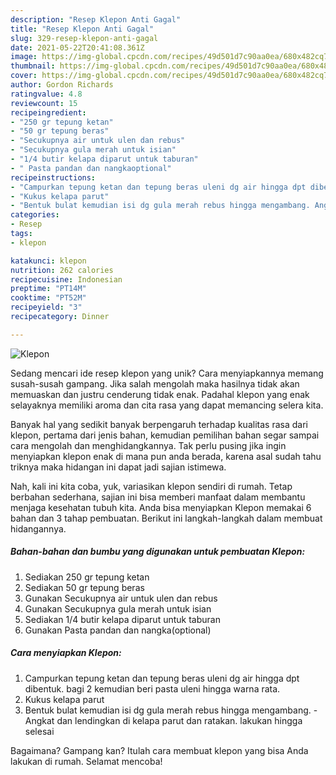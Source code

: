 ```yaml
---
description: "Resep Klepon Anti Gagal"
title: "Resep Klepon Anti Gagal"
slug: 329-resep-klepon-anti-gagal
date: 2021-05-22T20:41:08.361Z
image: https://img-global.cpcdn.com/recipes/49d501d7c90aa0ea/680x482cq70/klepon-foto-resep-utama.jpg
thumbnail: https://img-global.cpcdn.com/recipes/49d501d7c90aa0ea/680x482cq70/klepon-foto-resep-utama.jpg
cover: https://img-global.cpcdn.com/recipes/49d501d7c90aa0ea/680x482cq70/klepon-foto-resep-utama.jpg
author: Gordon Richards
ratingvalue: 4.8
reviewcount: 15
recipeingredient:
- "250 gr tepung ketan"
- "50 gr tepung beras"
- "Secukupnya air untuk ulen dan rebus"
- "Secukupnya gula merah untuk isian"
- "1/4 butir kelapa diparut untuk taburan"
- " Pasta pandan dan nangkaoptional"
recipeinstructions:
- "Campurkan tepung ketan dan tepung beras uleni dg air hingga dpt dibentuk. bagi 2 kemudian beri pasta uleni hingga warna rata."
- "Kukus kelapa parut"
- "Bentuk bulat kemudian isi dg gula merah rebus hingga mengambang. Angkat dan lendingkan di kelapa parut dan ratakan. lakukan hingga selesai"
categories:
- Resep
tags:
- klepon

katakunci: klepon 
nutrition: 262 calories
recipecuisine: Indonesian
preptime: "PT14M"
cooktime: "PT52M"
recipeyield: "3"
recipecategory: Dinner

---
```



![Klepon](https://img-global.cpcdn.com/recipes/49d501d7c90aa0ea/680x482cq70/klepon-foto-resep-utama.jpg)

Sedang mencari ide resep klepon yang unik? Cara menyiapkannya memang susah-susah gampang. Jika salah mengolah maka hasilnya tidak akan memuaskan dan justru cenderung tidak enak. Padahal klepon yang enak selayaknya memiliki aroma dan cita rasa yang dapat memancing selera kita.



Banyak hal yang sedikit banyak berpengaruh terhadap kualitas rasa dari klepon, pertama dari jenis bahan, kemudian pemilihan bahan segar sampai cara mengolah dan menghidangkannya. Tak perlu pusing jika ingin menyiapkan klepon enak di mana pun anda berada, karena asal sudah tahu triknya maka hidangan ini dapat jadi sajian istimewa.


Nah, kali ini kita coba, yuk, variasikan klepon sendiri di rumah. Tetap berbahan sederhana, sajian ini bisa memberi manfaat dalam membantu menjaga kesehatan tubuh kita. Anda bisa menyiapkan Klepon memakai 6 bahan dan 3 tahap pembuatan. Berikut ini langkah-langkah dalam membuat hidangannya.

<!--inarticleads1-->

##### Bahan-bahan dan bumbu yang digunakan untuk pembuatan Klepon:

1. Sediakan 250 gr tepung ketan
1. Sediakan 50 gr tepung beras
1. Gunakan Secukupnya air untuk ulen dan rebus
1. Gunakan Secukupnya gula merah untuk isian
1. Sediakan 1/4 butir kelapa diparut untuk taburan
1. Gunakan  Pasta pandan dan nangka(optional)




<!--inarticleads2-->

##### Cara menyiapkan Klepon:

1. Campurkan tepung ketan dan tepung beras uleni dg air hingga dpt dibentuk. bagi 2 kemudian beri pasta uleni hingga warna rata.
1. Kukus kelapa parut
1. Bentuk bulat kemudian isi dg gula merah rebus hingga mengambang. - Angkat dan lendingkan di kelapa parut dan ratakan. lakukan hingga selesai




Bagaimana? Gampang kan? Itulah cara membuat klepon yang bisa Anda lakukan di rumah. Selamat mencoba!
